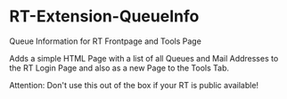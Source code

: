 RT-Extension-QueueInfo
======================

Queue Information for RT Frontpage and Tools Page

Adds a simple HTML Page with a list of all Queues and Mail Addresses 
to the RT Login Page and also as a new Page to the Tools Tab.

Attention: Don't use this out of the box if your RT is public available!

